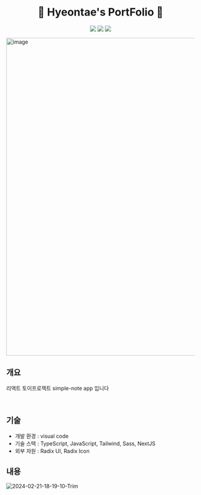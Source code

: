 <p align="center">
  <h1 align="center">🙌 Hyeontae's PortFolio 🙌</h1>
  <p align="center">
 <img src="https://img.shields.io/badge/-NextJS-05122A?style=flat&logo=Next.js&logoColor=ffff"/>
    <img src="https://img.shields.io/badge/-TypeScript-05122A?style=flat&logo=Typescript&logoColor=blue"/>
    <img src="https://img.shields.io/badge/-SASS-05122A?style=flat&logo=Sass&logoColor=red"/>
</p>

<img width="850" alt="image" src="https://github.com/htkim97/Hyeontae_portfolio/assets/52130444/8f4939e6-794e-4407-81cc-42942a68f08d">

<br/>


## 개요
 
  리액트 토이프로젝트 simple-note app 입니다

<br/>

## 기술

- 개발 환경 : visual code
- 기술 스택 : TypeScript, JavaScript, Tailwind, Sass, NextJS
- 외부 자원 : Radix UI, Radix Icon

## 내용

![2024-02-21-18-19-10-Trim](https://github.com/htkim97/simply_Scheduler/assets/52130444/8bc868a5-6e40-4f57-a02b-1abcd2c78938)



